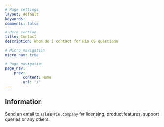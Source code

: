 ```yaml
---
# Page settings
layout: default
keywords:
comments: false

# Hero section
title: Contact
description: Whom do i contact for Rio OS questions

# Micro navigation
micro_nav: true

# Page navigation
page_nav:
    prev:
        content: Home
        url: '/'
---
```


## Information

Send an email to `sales@rio.company` for licensing, product features, support queries or any others.


